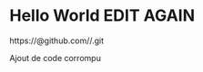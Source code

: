 # Hello World EDIT AGAIN

https://<token>@github.com/<username>/<repository>.git

Ajout de code corrompu